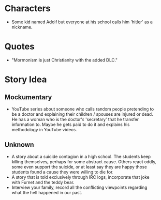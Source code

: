 # Characters
- Some kid named Adolf but everyone at his school calls him 'hitler' as a nickname.

# Quotes
- "Mormonism is just Christianity with the added DLC."

# Story Idea
## Mockumentary
- YouTube series about someone who calls random people pretending to be a doctor and explaining their children / spouses are injured or dead.
He has a woman who is the doctor's 'secretary' that he transfer information to.
Maybe he gets paid to do it and explains his methodology in YouTube videos.

## Unknown
- A story about a suicide contagion in a high school.
The students keep killing themselves, perhaps for some abstract cause.
Others react oddly, some even support the suicide, or at least say they are happy those students found a cause they were willing to die for.
- A story that is told exclusively through IRC logs, incorporate that joke with Furnet and the teddy bear.
- Interview your family, record all the conflicting viewpoints regarding what the hell happened in our past.
